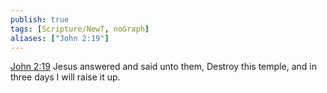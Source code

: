 ```yaml
---
publish: true
tags: [Scripture/NewT, noGraph]
aliases: ["John 2:19"]
---
```

[John 2:19](https://churchofjesuschrist.org/study/scriptures/nt/john/2?lang=eng&id=p19#p19) Jesus answered and said unto them, Destroy this temple, and in three days I will raise it up.
